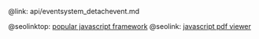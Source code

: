 @link: api/eventsystem_detachevent.md

@seolinktop: [popular javascript framework](https://webix.com)
@seolink: [javascript pdf viewer](https://webix.com/widget/html5_pdf_viewer/)